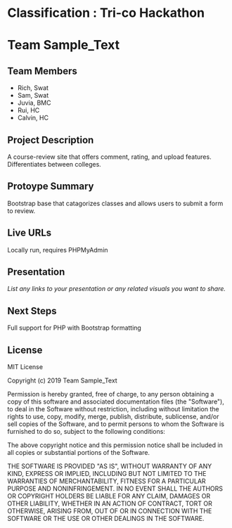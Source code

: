 # Classification : Tri-co Hackathon

# Team Sample_Text

## Team Members

- Rich, Swat
- Sam, Swat
- Juvia, BMC
- Rui, HC
- Calvin, HC

## Project Description

A course-review site that offers comment, rating, and upload features. Differentiates between colleges.

## Protoype Summary

Bootstrap base that catagorizes classes and allows users to submit a form to review.

## Live URLs

Locally run, requires PHPMyAdmin

## Presentation

*List any links to your presentation or any related visuals you want to share.*

## Next Steps

Full support for PHP with Bootstrap formatting 

## License

MIT License

Copyright (c) 2019 Team Sample_Text

Permission is hereby granted, free of charge, to any person obtaining a copy
of this software and associated documentation files (the "Software"), to deal
in the Software without restriction, including without limitation the rights
to use, copy, modify, merge, publish, distribute, sublicense, and/or sell
copies of the Software, and to permit persons to whom the Software is
furnished to do so, subject to the following conditions:

The above copyright notice and this permission notice shall be included in all
copies or substantial portions of the Software.

THE SOFTWARE IS PROVIDED "AS IS", WITHOUT WARRANTY OF ANY KIND, EXPRESS OR
IMPLIED, INCLUDING BUT NOT LIMITED TO THE WARRANTIES OF MERCHANTABILITY,
FITNESS FOR A PARTICULAR PURPOSE AND NONINFRINGEMENT. IN NO EVENT SHALL THE
AUTHORS OR COPYRIGHT HOLDERS BE LIABLE FOR ANY CLAIM, DAMAGES OR OTHER
LIABILITY, WHETHER IN AN ACTION OF CONTRACT, TORT OR OTHERWISE, ARISING FROM,
OUT OF OR IN CONNECTION WITH THE SOFTWARE OR THE USE OR OTHER DEALINGS IN THE
SOFTWARE.
